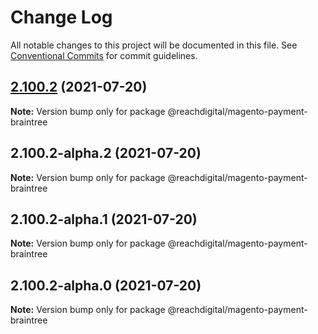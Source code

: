 # Change Log

All notable changes to this project will be documented in this file.
See [Conventional Commits](https://conventionalcommits.org) for commit guidelines.

## [2.100.2](https://github.com/ho-nl/m2-pwa/compare/@reachdigital/magento-payment-braintree@2.100.2-alpha.2...@reachdigital/magento-payment-braintree@2.100.2) (2021-07-20)

**Note:** Version bump only for package @reachdigital/magento-payment-braintree





## 2.100.2-alpha.2 (2021-07-20)

**Note:** Version bump only for package @reachdigital/magento-payment-braintree





## 2.100.2-alpha.1 (2021-07-20)

**Note:** Version bump only for package @reachdigital/magento-payment-braintree





## 2.100.2-alpha.0 (2021-07-20)

**Note:** Version bump only for package @reachdigital/magento-payment-braintree
